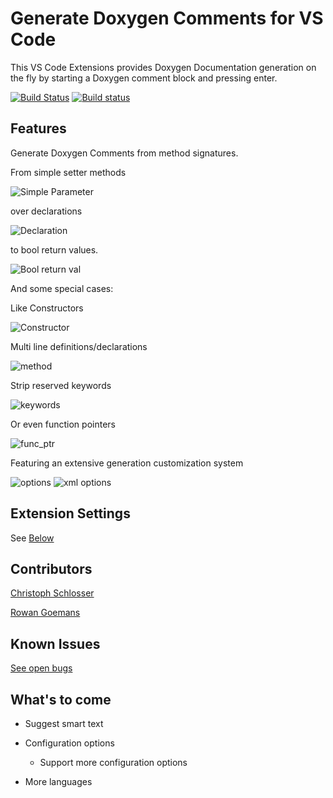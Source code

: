 # Generate Doxygen Comments for VS Code

This VS Code Extensions provides Doxygen Documentation generation on the fly by starting a Doxygen comment block and pressing enter.

[![Build Status](https://travis-ci.org/christophschlosser/doxdocgen.svg?branch=master)](https://travis-ci.org/christophschlosser/doxdocgen)
[![Build status](https://ci.appveyor.com/api/projects/status/4h84071p9tv0y9r6?svg=true)](https://ci.appveyor.com/project/christophschlosser/doxdocgen)

## Features

Generate Doxygen Comments from method signatures.

From simple setter methods

![Simple Parameter](images/param_simple.gif)

over declarations

![Declaration](images/declaration.gif)

to bool return values.

![Bool return val](images/bool.gif)

And some special cases:

Like Constructors

![Constructor](images/ctor.gif)

Multi line definitions/declarations

![method](images/method.gif)

Strip reserved keywords

![keywords](images/keywords.gif)

Or even function pointers

![func_ptr](images/function_ptr.gif)

Featuring an extensive generation customization system

![options](images/options.gif)
![xml options](images/opts-xml.gif)

## Extension Settings

See [Below](#whats-to-come)

## Contributors

[Christoph Schlosser](https://github.com/christophschlosser)

[Rowan Goemans](https://github.com/rowanG077)

## Known Issues

[See open bugs](https://github.com/christophschlosser/doxdocgen/labels/bug)

## What's to come

* Suggest smart text

* Configuration options
  * Support more configuration options

* More languages

